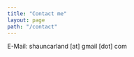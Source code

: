 ```yaml
---
title: "Contact me"
layout: page
path: "/contact"
---
```


E-Mail: shauncarland [at] gmail [dot] com
